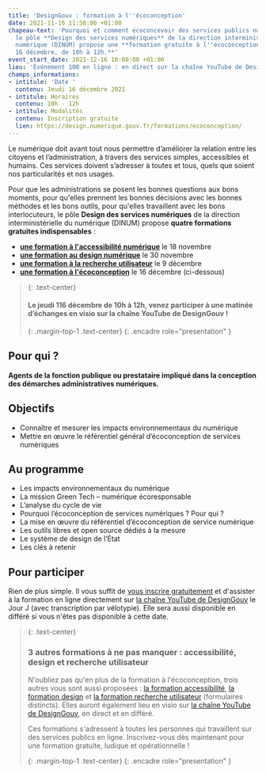 ```yaml
---
title: 'DesignGouv : formation à l''écoconception'
date: 2021-11-16 11:58:00 +01:00
chapeau-text: 'Pourquoi et comment écoconcevoir des services publics numériques :
  le pôle **Design des services numériques** de la direction interministérielle du
  numérique (DINUM) propose une **formation gratuite à l''écoconception, le jeudi
  16 décembre, de 10h à 12h.**'
event_start_date: 2021-12-16 10:00:00 +01:00
lieu: 'Événement 100 en ligne : en direct sur la chaîne YouTube de DesignGouv'
champs_informations:
- intitule: 'Date '
  contenu: Jeudi 16 décembre 2021
- intitule: Horaires
  contenu: 10h - 12h
- intitule: Modalités
  contenu: Inscription gratuite
  lien: https://design.numerique.gouv.fr/formations/ecoconception/
---
```


Le numérique doit avant tout nous permettre d’améliorer la relation entre les citoyens et l’administration, à travers des services simples, accessibles et humains. Ces services doivent s’adresser à toutes et tous, quels que soient nos particularités et nos usages.

Pour que les administrations se posent les bonnes questions aux bons moments, pour qu'elles prennent les bonnes décisions avec les bonnes méthodes et les bons outils, pour qu'elles travaillent avec les bons interlocuteurs, le pôle **Design des services numériques** de la direction interministérielle du numérique (DINUM) propose **quatre formations gratuites indispensables** : 
* **[une formation à l'accessibilité numérique](https://design.numerique.gouv.fr/formations/accessibilite/)** le 18 novembre
* **[une formation au design numérique](https://design.numerique.gouv.fr/formations/design/)** le 30 novembre 
* **[une formation à la recherche utilisateur](https://design.numerique.gouv.fr/formations/recherche-utilisateur/)** le 9 décembre 
* **[une formation à l'écoconception](https://design.numerique.gouv.fr/formations/ecoconception/)** le 16 décembre (ci-dessous)

> {: .text-center}
>
> #### Le jeudi 116 décembre de 10h à 12h, venez participer à une matinée d’échanges en visio sur la chaîne YouTube de DesignGouv !
>
> {: .margin-top-1 .text-center}
{: .encadre role="presentation" }

## Pour qui ?

**Agents de la fonction publique ou prestataire impliqué dans la conception des démarches administratives numériques.**

## Objectifs

* Connaître et mesurer les impacts environnementaux du numérique
* Mettre en œuvre le référentiel général d’écoconception de services numériques

## Au programme

* Les impacts environnementaux du numérique
* La mission Green Tech – numérique écoresponsable
* L’analyse du cycle de vie
* Pourquoi l’écoconception de services numériques ? Pour qui ?
* La mise en œuvre du référentiel d’écoconception de service numérique
* Les outils libres et open source dédiés à la mesure
* Le système de design de l’État
* Les clés à retenir

## Pour participer 

Rien de plus simple. Il vous suffit de [vous inscrire gratuitement](https://design.numerique.gouv.fr/formations/ecoconception/) et d'assister à la formation en ligne directement sur [la chaîne YouTube de DesignGouv](https://www.youtube.com/channel/UCMH9lC8dSlRVRfb0LoKuJZw/featured) le Jour J (avec transcription par vélotypie). Elle sera aussi disponible en différé si vous n'êtes pas disponible à cette date.

> {: .text-center}
>
> ### 3 autres formations à ne pas manquer : accessibilité, design et recherche utilisateur
>
> N'oubliez pas qu'en plus de la formation à l'écoconception, trois autres vous sont aussi proposées : [la formation accessibilité](https://design.numerique.gouv.fr/formations/accessibilite/), [la formation design](https://design.numerique.gouv.fr/formations/design/) et [la formation recherche utilisateur](https://design.numerique.gouv.fr/formations/recherche-utilisateur/) (formulaires distincts). Elles auront également lieu en visio sur [la chaîne YouTube de DesignGouv](https://www.youtube.com/channel/UCMH9lC8dSlRVRfb0LoKuJZw/featured), en direct et en différé.
> 
> Ces formations s'adressent à toutes les personnes qui travaillent sur des services publics en ligne. Inscrivez-vous dès maintenant pour une formation gratuite, ludique et opérationnelle !
>
> {: .margin-top-1 .text-center}
{: .encadre role="presentation" }